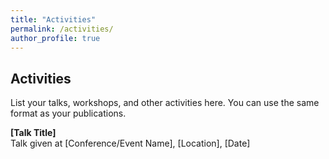 ```yaml
---
title: "Activities"
permalink: /activities/
author_profile: true
---
```


## Activities

List your talks, workshops, and other activities here. You can use the same format as your publications.

**[Talk Title]** <br>
Talk given at [Conference/Event Name], [Location], [Date]